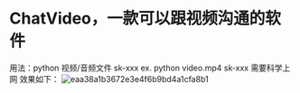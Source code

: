 # ChatVideo，一款可以跟视频沟通的软件
用法：python 视频/音频文件 sk-xxx
ex. python video.mp4 sk-xxx
需要科学上网
效果如下：
![eaa38a1b3672e3e4f6b9bd4a1cfa8b1](https://user-images.githubusercontent.com/64798754/229273442-55d02bc8-276a-4303-8767-25e7a50cc220.png)
